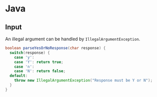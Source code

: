 # Java

## Input

An illegal argument can be handled by `IllegalArgumentException`.

```java
boolean parseYesOrNoResponse(char response) {
  switch(response) {
    case 'y':
    case 'Y': return true;
    case 'n':
    case 'N': return false;
  default:
    throw new IllegalArgumentException("Response must be Y or N");
  }
}
```
